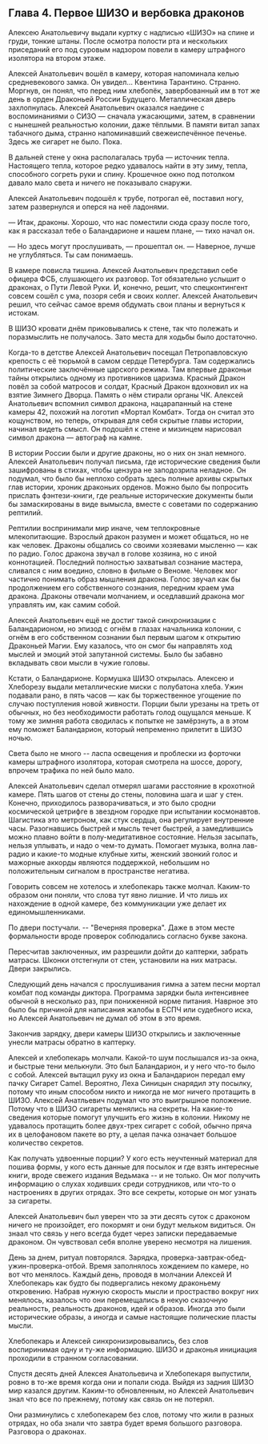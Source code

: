 ## Глава 4. Первое ШИЗО и вербовка драконов

Алексею Анатольевичу выдали куртку с надписью «ШИЗО» на спине и груди, тонкие штаны. После осмотра полости рта и нескольких приседаний его под суровым надзором повели в камеру штрафного изолятора на втором этаже.

Алексей Анатольевич вошёл в камеру, которая напоминала келью средневекового замка. Он увидел… Квентина Тарантино. Странно. Моргнув, он понял, что перед ним хлебопёк, завербованный им в тот же день в орден Драконьей России Будущего. Металлическая дверь захлопнулась. Алексей Анатольевич оказался наедине с воспоминаниями о СИЗО — сначала ужасающими, затем, в сравнении с нынешней реальностью колонии, даже тёплыми. В памяти витал запах табачного дыма, странно напоминавший свежеиспечённое печенье. Здесь же сигарет не было. Пока.

В дальней стене у окна располагалась труба — источник тепла. Настоящего тепла, которое редко удавалось найти в эту зиму, тепла, способного согреть руки и спину. Крошечное окно под потолком давало мало света и ничего не показывало снаружи.

Алексей Анатольевич подошёл к трубе, потрогал её, поставил ногу, затем развернулся и оперся на неё ладонями.

— Итак, драконы. Хорошо, что нас поместили сюда сразу после того, как я рассказал тебе о Баландарионе и нашем плане, — тихо начал он.

— Но здесь могут прослушивать, — прошептал он. — Наверное, лучше не углубляться. Ты сам понимаешь.

В камере повисла тишина. Алексей Анатольевич представил себе офицера ФСБ, слушающего их разговор. Тот обязательно услышит о драконах, о Пути Левой Руки. И, конечно, решит, что спецконтингент совсем сошёл с ума, позоря себя и своих коллег. Алексей Анатольевич решил, что сейчас самое время обдумать свои планы и вернуться к истокам.

В ШИЗО кровати днём приковывались к стене, так что полежать и поразмыслить не получалось. Зато места для ходьбы было достаточно.

Когда-то в детстве Алексей Анатольевич посещал Петропавловскую крепость с её тюрьмой в самом сердце Петербурга. Там содержались политические заключённые царского режима. Там впервые драконьи тайны открылись одному из противников царизма. Красный Дракон повёл за собой матросов и солдат, Красный Дракон вдохновил их на взятие Зимнего Дворца. Память о нём стирали органы ЧК. Алексей Анатольевич вспомнил символ дракона, нацарапанный на стене камеры 42, похожий на логотип «Мортал Комбат». Тогда он считал это кощунством, но теперь, открывая для себя скрытые главы истории, начинал видеть смысл. Он подошёл к стене и мизинцем нарисовал символ дракона — автограф на камне.

В истории России были и другие драконы, но о них он знал немного. Алексей Анатольевич получал письма, где исторические сведения были зашифрованы в стихах, чтобы цензура не заподозрила неладное. Он подумал, что было бы неплохо собрать здесь полные архивы скрытых глав истории, хроник драконьих орденов. Можно было бы попросить прислать фэнтези-книги, где реальные исторические документы были бы замаскированы в виде вымысла, вместе с советами по содержанию рептилий.

Рептилии воспринимали мир иначе, чем теплокровные млекопитающие. Взрослый дракон разумен и может общаться, но не как человек. Драконы общались со своими хозяевами мысленно — как по радио. Голос дракона звучал в голове хозяина, но с иной коннотацией. Последний полностью захватывал сознание мастера, сливался с ним воедино, словно в фильме о Веноме. Человек мог частично понимать образ мышления дракона. Голос звучал как бы продолжением его собственного сознания, передним краем ума дракона. Драконы отвечали молчанием, и оседлавший дракона мог управлять им, как самим собой.

Алексей Анатольевич ещё не достиг такой синхронизации с Баландарионом, но эпизод с огнём в глазах начальника колонии, с огнём в его собственном сознании был первым шагом к открытию Драконьей Магии. Ему казалось, что он смог бы направлять ход мыслей и эмоций этой запутанной системы. Было бы забавно вкладывать свои мысли в чужие головы.

Кстати, о Баландарионе. Кормушка ШИЗО открылась. Алексею и Хлеборезу выдали металлические миски с полубатона хлеба. Ужин подавали рано, в пять часов — как бы торжественное угощение по случаю поступления новой живности. Порции были урезаны на треть от обычных, но без необходимости работать голод ощущался меньше. К тому же зимняя работа сводилась к попытке не замёрзнуть, а в этом ему поможет Баландарион, который непременно прилетит в ШИЗО ночью.

Света было не много -- ласпа освещения и проблески из форточки камеры штрафного изолятора, которая смотрела на шоссе, дорогу, впрочем трафика по ней было мало.

Алексей Анатольевич сделал отмерял шагами расстояние в крохотной камере. Пять шагов от стены до стены, половина шага и шаг у стен. Конечно, приходилось разворачиваться, и это было сродни космической цетрифге в звездном городке при испытании космонавтов. Шагистика это метроном, как стук сердца, она регулирует внутренние часы. Разогнавшись быстрей и мысль течет быстрей, а замедлившись можно плавно войти в полу-медитативное состояние. Нельзя засыпать, нельзя уплывать, и надо о чем-то думать. Помогает музыка, волна лав-радио и какие-то модные клубные хиты, женский звонкий голос и мажорные аккорды являются поддержкой, небольшим но положительным сигналом в пространстве негатива.

Говорить совсем не хотелось и хлебопекарь также молчал. Каким-то образом они поняли, что слова тут явно лишние. И что лишь их нахождение в одной камере, без коммуникации уже делает их единомышленниками.

По двери постучали. -- "Вечерняя проверка". Даже в этом месте формальности вроде проверок соблюдались согласно букве закона.

Пересчитав заключенных, им разрешили дойти до каптерки, забрать матрасы. Шконки отстегнули от стен, установили на них матрасы. Двери закрылись.

Следующий день начался с прослушивания гимна а затем песни мортал комбат под команды диктора. Программа зарядки была интенсивнее обычной в несколько раз, при пониженной норме питания. Наврное это было бы причиной для написания жалобы в ЕСПЧ или судебного иска, но Алексей Анатольевич не думал об этом в это время.

Закончив зарядку, двери камеры ШИЗО открылись и заключенные унесли матрасы обратно в каптерку.

Алексей и хлебопекарь молчали. Какой-то шум послышался из-за окна, и быстрые тени мелькнули. Это был Баландарион, и у него что-то было с собой. Алексей вытащил руку из окна и Баландарион передал ему пачку Сигарет Camel. Вероятно, Леха Синицын снарядил эту посылку, потому что иным способом никто и никогда не мог ничего протащить в ШИЗО. Алексей Анатльевич подумал что это выигрышное положение. Потому что в ШИЗО сигареты менялись на секреты. На какие-то сведения которые помогут улучшить его жизнь в колонии. Никому не удавалось протащить более двух-трех сигарет с собой, обычно пряча их в целофановом пакете во рту, а целая пачка означает большое количество секретов.

Как получать удвоенные порции? У кого есть неучтенный материал для пошива формы, у кого есть данные для посылок и где взять интересные книги, вроде свежего издания Ведьмака -- и не только. Он мог получить информацию о слухах ходивших среди сотрудников, или что-то о настроениях в других отрядах. Это все секреты, которые он мог узнать за сигареты.

Алексей Анатольевич был уверен что за эти десять суток с драконом ничего не произойдет, его покормят и они будут мельком видиться. Он знаал что связь у него всегда будет через записки передаваемые драконом. Он чувствовал себя вполне уверено несмотря на лишения.

День за днем, ритуал повторялся. Зарядка, проверка-завтрак-обед-ужин-проверка-отбой. Время заполнялось хождением по камере, но вот что менялось. Каждый день, проводя в молчании Алексей И Хлебопекарь как будто бы подвергались некому драконьему откровению. Набрав нужную скорость мысли и простраство вокруг них менялось, казалось что они перемещались в некую сказочную реальность, реальность драконов, идей и образов. Иногда это были исторические образы, а иногда и самые настоящие полические пласты мысли.

Хлебопекарь и Алексей синхронизировывались, без слов воспиринимая одну и ту-же информацию. ШИЗО и драконья инициация проходили в странном согласовании.

Спустя десять дней Алексея Анатольевича и Хлебопекаря выпустили, ровно в то-же время когда они и попали сюда. Выйдя из задния ШИЗО мир казался другим. Каким-то обновленным, но Алексей Анатольевич знал что все по прежнему, потому как связь он не потерял.

Они разминулись с хлебопекарем без слов, потому что жили в разных отрядах, но оба знали что завтра будет время большого разговора. Разговора о драконах.
